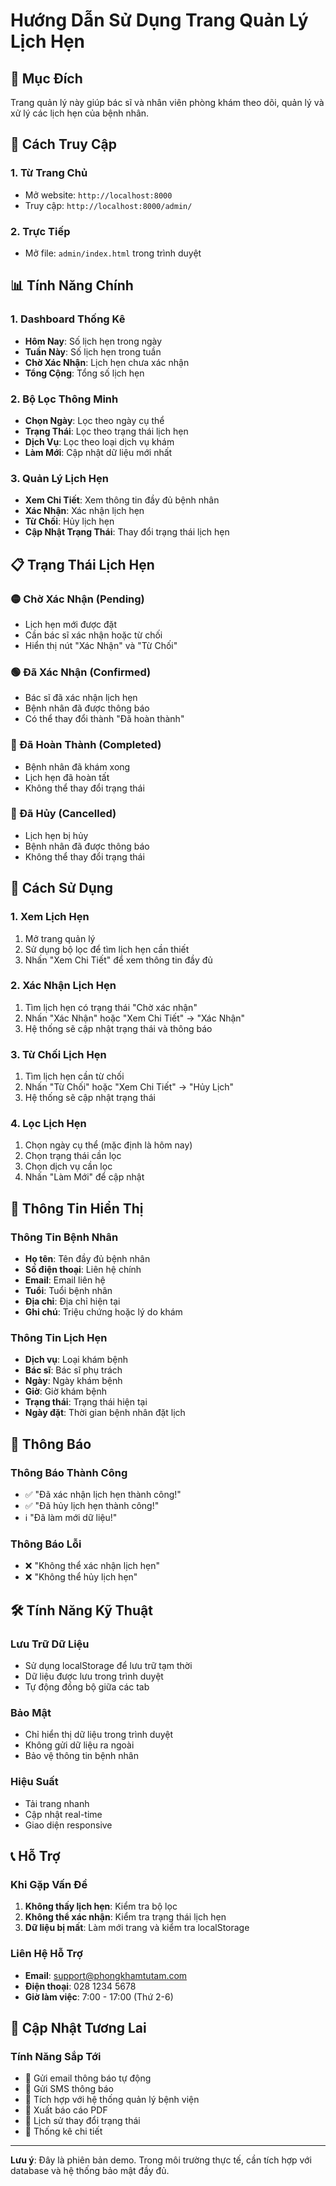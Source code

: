 # Hướng Dẫn Sử Dụng Trang Quản Lý Lịch Hẹn

## 🎯 Mục Đích
Trang quản lý này giúp bác sĩ và nhân viên phòng khám theo dõi, quản lý và xử lý các lịch hẹn của bệnh nhân.

## 🚀 Cách Truy Cập

### 1. Từ Trang Chủ
- Mở website: `http://localhost:8000`
- Truy cập: `http://localhost:8000/admin/`

### 2. Trực Tiếp
- Mở file: `admin/index.html` trong trình duyệt

## 📊 Tính Năng Chính

### 1. Dashboard Thống Kê
- **Hôm Nay**: Số lịch hẹn trong ngày
- **Tuần Này**: Số lịch hẹn trong tuần
- **Chờ Xác Nhận**: Lịch hẹn chưa xác nhận
- **Tổng Cộng**: Tổng số lịch hẹn

### 2. Bộ Lọc Thông Minh
- **Chọn Ngày**: Lọc theo ngày cụ thể
- **Trạng Thái**: Lọc theo trạng thái lịch hẹn
- **Dịch Vụ**: Lọc theo loại dịch vụ khám
- **Làm Mới**: Cập nhật dữ liệu mới nhất

### 3. Quản Lý Lịch Hẹn
- **Xem Chi Tiết**: Xem thông tin đầy đủ bệnh nhân
- **Xác Nhận**: Xác nhận lịch hẹn
- **Từ Chối**: Hủy lịch hẹn
- **Cập Nhật Trạng Thái**: Thay đổi trạng thái lịch hẹn

## 📋 Trạng Thái Lịch Hẹn

### 🟡 Chờ Xác Nhận (Pending)
- Lịch hẹn mới được đặt
- Cần bác sĩ xác nhận hoặc từ chối
- Hiển thị nút "Xác Nhận" và "Từ Chối"

### 🟢 Đã Xác Nhận (Confirmed)
- Bác sĩ đã xác nhận lịch hẹn
- Bệnh nhân đã được thông báo
- Có thể thay đổi thành "Đã hoàn thành"

### 🔵 Đã Hoàn Thành (Completed)
- Bệnh nhân đã khám xong
- Lịch hẹn đã hoàn tất
- Không thể thay đổi trạng thái

### 🔴 Đã Hủy (Cancelled)
- Lịch hẹn bị hủy
- Bệnh nhân đã được thông báo
- Không thể thay đổi trạng thái

## 🎯 Cách Sử Dụng

### 1. Xem Lịch Hẹn
1. Mở trang quản lý
2. Sử dụng bộ lọc để tìm lịch hẹn cần thiết
3. Nhấn "Xem Chi Tiết" để xem thông tin đầy đủ

### 2. Xác Nhận Lịch Hẹn
1. Tìm lịch hẹn có trạng thái "Chờ xác nhận"
2. Nhấn "Xác Nhận" hoặc "Xem Chi Tiết" → "Xác Nhận"
3. Hệ thống sẽ cập nhật trạng thái và thông báo

### 3. Từ Chối Lịch Hẹn
1. Tìm lịch hẹn cần từ chối
2. Nhấn "Từ Chối" hoặc "Xem Chi Tiết" → "Hủy Lịch"
3. Hệ thống sẽ cập nhật trạng thái

### 4. Lọc Lịch Hẹn
1. Chọn ngày cụ thể (mặc định là hôm nay)
2. Chọn trạng thái cần lọc
3. Chọn dịch vụ cần lọc
4. Nhấn "Làm Mới" để cập nhật

## 📱 Thông Tin Hiển Thị

### Thông Tin Bệnh Nhân
- **Họ tên**: Tên đầy đủ bệnh nhân
- **Số điện thoại**: Liên hệ chính
- **Email**: Email liên hệ
- **Tuổi**: Tuổi bệnh nhân
- **Địa chỉ**: Địa chỉ hiện tại
- **Ghi chú**: Triệu chứng hoặc lý do khám

### Thông Tin Lịch Hẹn
- **Dịch vụ**: Loại khám bệnh
- **Bác sĩ**: Bác sĩ phụ trách
- **Ngày**: Ngày khám bệnh
- **Giờ**: Giờ khám bệnh
- **Trạng thái**: Trạng thái hiện tại
- **Ngày đặt**: Thời gian bệnh nhân đặt lịch

## 🔔 Thông Báo

### Thông Báo Thành Công
- ✅ "Đã xác nhận lịch hẹn thành công!"
- ✅ "Đã hủy lịch hẹn thành công!"
- ℹ️ "Đã làm mới dữ liệu!"

### Thông Báo Lỗi
- ❌ "Không thể xác nhận lịch hẹn"
- ❌ "Không thể hủy lịch hẹn"

## 🛠 Tính Năng Kỹ Thuật

### Lưu Trữ Dữ Liệu
- Sử dụng localStorage để lưu trữ tạm thời
- Dữ liệu được lưu trong trình duyệt
- Tự động đồng bộ giữa các tab

### Bảo Mật
- Chỉ hiển thị dữ liệu trong trình duyệt
- Không gửi dữ liệu ra ngoài
- Bảo vệ thông tin bệnh nhân

### Hiệu Suất
- Tải trang nhanh
- Cập nhật real-time
- Giao diện responsive

## 📞 Hỗ Trợ

### Khi Gặp Vấn Đề
1. **Không thấy lịch hẹn**: Kiểm tra bộ lọc
2. **Không thể xác nhận**: Kiểm tra trạng thái lịch hẹn
3. **Dữ liệu bị mất**: Làm mới trang và kiểm tra localStorage

### Liên Hệ Hỗ Trợ
- **Email**: support@phongkhamtutam.com
- **Điện thoại**: 028 1234 5678
- **Giờ làm việc**: 7:00 - 17:00 (Thứ 2-6)

## 🔄 Cập Nhật Tương Lai

### Tính Năng Sắp Tới
- 🔄 Gửi email thông báo tự động
- 🔄 Gửi SMS thông báo
- 🔄 Tích hợp với hệ thống quản lý bệnh viện
- 🔄 Xuất báo cáo PDF
- 🔄 Lịch sử thay đổi trạng thái
- 🔄 Thống kê chi tiết

---

**Lưu ý**: Đây là phiên bản demo. Trong môi trường thực tế, cần tích hợp với database và hệ thống bảo mật đầy đủ. 